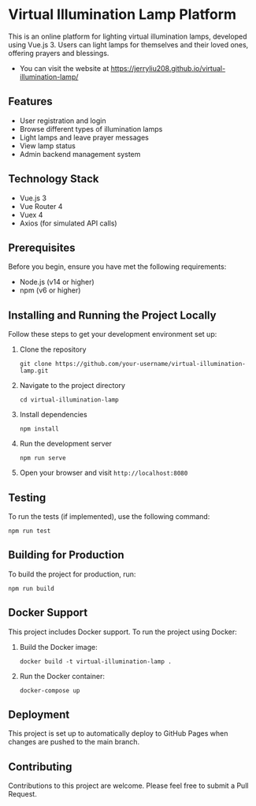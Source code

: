 # Virtual Illumination Lamp Platform

This is an online platform for lighting virtual illumination lamps, developed using Vue.js 3. Users can light lamps for themselves and their loved ones, offering prayers and blessings.

- You can visit the website at https://jerryliu208.github.io/virtual-illumination-lamp/

## Features

- User registration and login
- Browse different types of illumination lamps
- Light lamps and leave prayer messages
- View lamp status
- Admin backend management system

## Technology Stack

- Vue.js 3
- Vue Router 4
- Vuex 4
- Axios (for simulated API calls)

## Prerequisites

Before you begin, ensure you have met the following requirements:

- Node.js (v14 or higher)
- npm (v6 or higher)

## Installing and Running the Project Locally

Follow these steps to get your development environment set up:

1. Clone the repository
   ```
   git clone https://github.com/your-username/virtual-illumination-lamp.git
   ```

2. Navigate to the project directory
   ```
   cd virtual-illumination-lamp
   ```

3. Install dependencies
   ```
   npm install
   ```

4. Run the development server
   ```
   npm run serve
   ```

5. Open your browser and visit `http://localhost:8080`

## Testing

To run the tests (if implemented), use the following command:

```
npm run test
```

## Building for Production

To build the project for production, run:

```
npm run build
```

## Docker Support

This project includes Docker support. To run the project using Docker:

1. Build the Docker image:
   ```
   docker build -t virtual-illumination-lamp .
   ```

2. Run the Docker container:
   ```
   docker-compose up
   ```

## Deployment

This project is set up to automatically deploy to GitHub Pages when changes are pushed to the main branch.

## Contributing

Contributions to this project are welcome. Please feel free to submit a Pull Request.
